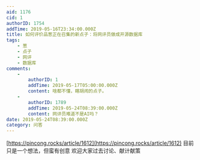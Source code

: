```yaml
---
aid: 1176
cid: 1
authorID: 1754
addTime: 2019-05-16T23:34:00.000Z
title: 如何评价品葱正在召集的新点子：将网评员做成开源数据库
tags:
    - 葱
    - 点子
    - 网评
    - 数据库
comments:
    -
        authorID: 1
        addTime: 2019-05-17T05:00:00.000Z
        content: 啥都不懂，瞎胡闹的点子。
    -
        authorID: 1789
        addTime: 2019-05-24T08:39:00.000Z
        content: 网评员难道不是AI吗？
date: 2019-05-24T08:39:00.000Z
category: 问答
---
```


[https://pincong.rocks/article/1612](https://pincong.rocks/article/1612) 目前只是一个想法，但蛮有创意 欢迎大家过去讨论、献计献策
